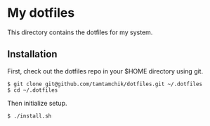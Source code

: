# My dotfiles

This directory contains the dotfiles for my system.

## Installation

First, check out the dotfiles repo in your $HOME directory using git.

```
$ git clone git@github.com/tamtamchik/dotfiles.git ~/.dotfiles
$ cd ~/.dotfiles
```

Then initialize setup.

```
$ ./install.sh
```
